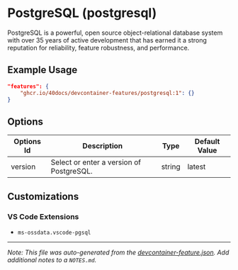 
# PostgreSQL (postgresql)

PostgreSQL is a powerful, open source object-relational database system with over 35 years of active development that has earned it a strong reputation for reliability, feature robustness, and performance.

## Example Usage

```json
"features": {
    "ghcr.io/40docs/devcontainer-features/postgresql:1": {}
}
```

## Options

| Options Id | Description | Type | Default Value |
|-----|-----|-----|-----|
| version | Select or enter a version of PostgreSQL. | string | latest |

## Customizations

### VS Code Extensions

- `ms-ossdata.vscode-pgsql`



---

_Note: This file was auto-generated from the [devcontainer-feature.json](https://github.com/40docs/devcontainer-features/blob/main/src/postgresql/devcontainer-feature.json).  Add additional notes to a `NOTES.md`._
